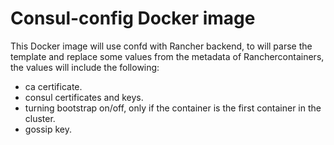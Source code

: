 # Consul-config Docker image

This Docker image will use confd with Rancher backend, to will parse the template and replace some values from the metadata of Ranchercontainers, the values will include the following:

- ca certificate.
- consul certificates and keys.
- turning bootstrap on/off, only if the container is the first container in the cluster.
- gossip key.
